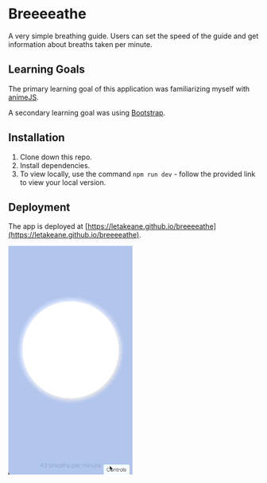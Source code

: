 # Breeeeathe

A very simple breathing guide. Users can set the speed of the guide and get information about breaths taken per minute.

## Learning Goals

The primary learning goal of this application was familiarizing myself with [animeJS](https://animejs.com/).

A secondary learning goal was using [Bootstrap](https://getbootstrap.com/).

## Installation

1. Clone down this repo.
1. Install dependencies.
1. To view locally, use the command `npm run dev` - follow the provided link to view your local version.

## Deployment

The app is deployed at [https://letakeane.github.io/breeeeathe](https://letakeane.github.io/breeeeathe).

<img src="/public/demo.gif" alt="demo gif" width="250" />
